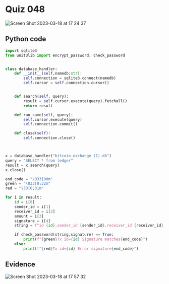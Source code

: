# Quiz 048

![Screen Shot 2023-03-18 at 17 24 37](https://user-images.githubusercontent.com/111895127/226094400-18431d90-c48d-456c-803e-2735a9b3f451.png)

## Python code

```.py
import sqlite3
from unit3lib import encrypt_password, check_password


class database_handler:
    def __init__(self,namedb:str):
        self.connection = sqlite3.connect(namedb)
        self.cursor = self.connection.cursor()


    def search(self, query):
        result = self.cursor.execute(query).fetchall()
        return result

    def run_save(self, query):
        self.cursor.execute(query)
        self.connection.commit()

    def close(self):
        self.connection.close()



x = database_handler("bitcoin_exchange (1).db")
query = "SELECT * from ledger"
result = x.search(query)
x.close()

end_code = "\033[00m"
green = "\033[0;32m"
red = "\33[0;31m"

for i in result:
    id = i[0]
    sender_id = i[1]
    receiver_id = i[2]
    amount = i[3]
    signature = i[4]
    string = f"id {id},sender_id {sender_id},receiver_id {receiver_id},amount {amount}"

    if check_password(string,signature) == True:
        print(f"{green}Tx id={id} Signature matches{end_code}")
    else:
        print(f"{red}Tx id={id} Error signature{end_code}")
```
## Evidence

![Screen Shot 2023-03-18 at 17 57 32](https://user-images.githubusercontent.com/111895127/226095810-0329d0f9-8aa5-4348-a12b-aa7210c92486.png)
